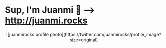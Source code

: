 # Sup, I'm Juanmi 🙂 --> **http://juanmi.rocks**

<p align="center">
![juanmirocks profile photo](https://twitter.com/juanmirocks/profile_image?size=original)
</p>
